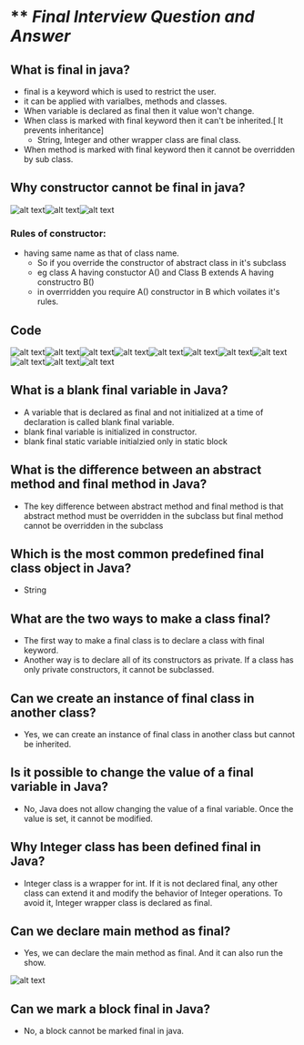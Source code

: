 # ** ***Final Interview Question and Answer***
## What is final in java?
- final is a keyword which is used to restrict the user.
- it can be applied with   varialbes, methods and classes.
- When variable is declared as final then it value won't change.
- When class is marked with final keyword then it can't be inherited.[ It prevents inheritance]
    - String, Integer and other wrapper class are final class.
- When method is marked with final keyword then it cannot be overridden by sub class.
## Why constructor cannot be final in java?
![alt text](image-15.png)![alt text](image-16.png)![alt text](image-17.png)
### Rules of constructor:
- having same name as that of class name.
    - So if you override the constructor of abstract class in it's subclass 
    - eg class A having constuctor A() and Class B extends A having constructro B() 
    - in overrridden you require A() constructor in B which voilates it's rules.
## Code
![alt text](image-18.png)![alt text](image-19.png)![alt text](image-20.png)![alt text](image-21.png)![alt text](image-22.png)![alt text](image-23.png)![alt text](image-24.png)![alt text](image-25.png)![alt text](image-27.png)![alt text](image-28.png)![alt text](image-29.png)

##  What is a blank final variable in Java?
- A variable that is declared as final and not initialized at a time of declaration is called blank final variable.
- blank final variable is initialized in constructor.
- blank final static variable initialzied only in static block
## What is the difference between an abstract method and final method in Java?
- The key difference between abstract method and final method is that abstract method must be overridden in the subclass but final method cannot be overridden in the subclass
## Which is the most common predefined final class object in Java?
- String
## What are the two ways to make a class final?
- The first way to make a final class is to declare a class with final keyword.
-  Another way is to declare all of its constructors as private. If a class has only private constructors, it cannot be subclassed.
## Can we create an instance of final class in another class?
- Yes, we can create an instance of final class in another class but cannot be inherited.
## Is it possible to change the value of a final variable in Java?
- No, Java does not allow changing the value of a final variable. Once the value is set, it cannot be modified.
## Why Integer class has been defined final in Java?
- Integer class is a wrapper for int. If it is not declared final, any other class can extend it and modify the behavior of Integer
operations. To avoid it, Integer wrapper class is declared as final.
## Can we declare main method as final?
- Yes, we can declare the main method as final. And it can also run the show.

![alt text](image-26.png)
## Can we mark a block final in Java?
- No, a block cannot be marked final in java.



